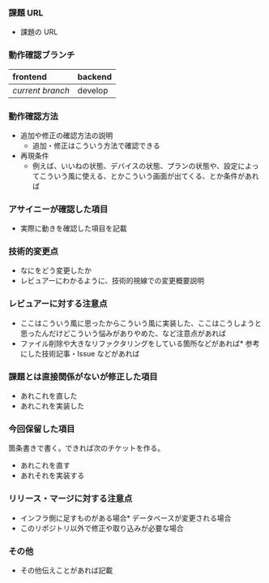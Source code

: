 ### 課題 URL

- 課題の URL

### 動作確認ブランチ

| **frontend**     | **backend** |
| :--------------- | :---------- |
| _current branch_ | develop     |

### 動作確認方法

- 追加や修正の確認方法の説明
  - 追加・修正はこういう方法で確認できる
- 再現条件
  - 例えば、いいねの状態、デバイスの状態、プランの状態や、設定によってこういう風に使える、とかこういう画面が出てくる、とか条件があれば

### アサイニーが確認した項目

- 実際に動きを確認した項目を記載

### 技術的変更点

- なにをどう変更したか
- レビュアーにわかるように、技術的視線での変更概要説明

### レビュアーに対する注意点

- ここはこういう風に思ったからこういう風に実装した、ここはこうしようと思ったんだけどこういう悩みがありやめた、など注意点があれば
- ファイル削除や大きなリファクタリングをしている箇所などがあれば\* 参考にした技術記事・Issue などがあれば

### 課題とは直接関係がないが修正した項目

- あれこれを直した
- あれこれを実装した

### 今回保留した項目

箇条書きで書く。できれば次のチケットを作る。

- あれこれを直す
- あれそれを実装する

### リリース・マージに対する注意点

- インフラ側に足すものがある場合\* データベースが変更される場合
- このリポジトリ以外で修正や取り込みが必要な場合

### その他

- その他伝えことがあれば記載
